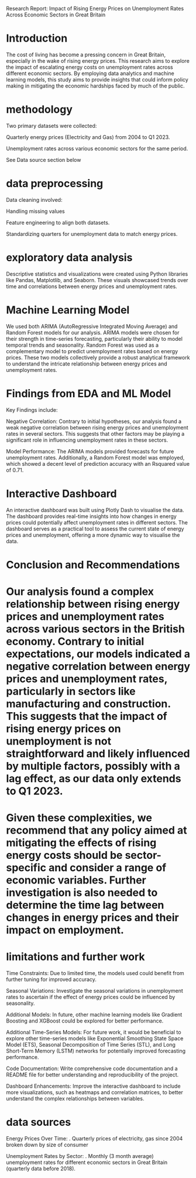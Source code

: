 Research Report: Impact of Rising Energy Prices on Unemployment Rates Across Economic Sectors in Great Britain

# Introduction

The cost of living has become a pressing concern in Great Britain, especially in the wake of rising energy prices. This research aims to explore the impact of escalating energy costs on unemployment rates across different economic sectors. By employing data analytics and machine learning models, this study aims to provide insights that could inform policy making in mitigating the economic hardships faced by much of the public.

# methodology

Two primary datasets were collected: 

Quarterly energy prices (Electricity and Gas) from 2004 to Q1 2023.

Unemployment rates across various economic sectors for the same period. 

See Data source section below

# data preprocessing

Data cleaning involved: 

Handling missing values

Feature engineering to align both datasets. 

Standardizing quarters for unemployment data to match energy prices.

# exploratory data analysis

Descriptive statistics and visualizations were created using Python libraries like Pandas, Matplotlib, and Seaborn. These visuals showcased trends over time and correlations between energy prices and unemployment rates.



# Machine Learning Model

We used both ARIMA (AutoRegressive Integrated Moving Average) and Random Forest models for our analysis. ARIMA models were chosen for their strength in time-series forecasting, particularly their ability to model temporal trends and seasonality. Random Forest was used as a complementary model to predict unemployment rates based on energy prices. These two models collectively provide a robust analytical framework to understand the intricate relationship between energy prices and unemployment rates.

# Findings from EDA and ML Model

Key Findings include:

Negative Correlation: Contrary to initial hypotheses, our analysis found a weak negative correlation between rising energy prices and unemployment rates in several sectors. This suggests that other factors may be playing a significant role in influencing unemployment rates in these sectors.

Model Performance: The ARIMA models provided forecasts for future unemployment rates. Additionally, a Random Forest model was employed, which showed a decent level of prediction accuracy with an Rsquared value of 0.71.

# Interactive Dashboard

An interactive dashboard was built using Plotly Dash to visualise the data. The dashboard provides real-time insights into how changes in energy prices could potentially affect unemployment rates in different sectors. The dashboard serves as a practical tool to assess the current state of energy prices and unemployment, offering a more dynamic way to visualise the data. 





# Conclusion and Recommendations

# Our analysis found a complex relationship between rising energy prices and unemployment rates across various sectors in the British economy. Contrary to initial expectations, our models indicated a negative correlation between energy prices and unemployment rates, particularly in sectors like manufacturing and construction. This suggests that the impact of rising energy prices on unemployment is not straightforward and likely influenced by multiple factors, possibly with a lag effect, as our data only extends to Q1 2023.

# Given these complexities, we recommend that any policy aimed at mitigating the effects of rising energy costs should be sector-specific and consider a range of economic variables. Further investigation is also needed to determine the time lag between changes in energy prices and their impact on employment.

# limitations and further work

Time Constraints: Due to limited time, the models used could benefit from further tuning for improved accuracy.

Seasonal Variations: Investigate the seasonal variations in unemployment rates to ascertain if the effect of energy prices could be influenced by seasonality.

Additional Models: In future, other machine learning models like Gradient Boosting and XGBoost could be explored for better performance.

Additional Time-Series Models: For future work, it would be beneficial to explore other time-series models like Exponential Smoothing State Space Model (ETS), Seasonal Decomposition of Time Series (STL), and Long Short-Term Memory (LSTM) networks for potentially improved forecasting performance.

Code Documentation: Write comprehensive code documentation and a README file for better understanding and reproducibility of the project.

Dashboard Enhancements: Improve the interactive dashboard to include more visualizations, such as heatmaps and correlation matrices, to better understand the complex relationships between variables.

# data sources

Energy Prices Over Time: . Quarterly prices of electricity, gas since 2004 broken down by size of consumer 

Unemployment Rates by Sector: . Monthly (3 month average) unemployment rates for different economic sectors in Great Britain (quarterly data before 2018).


